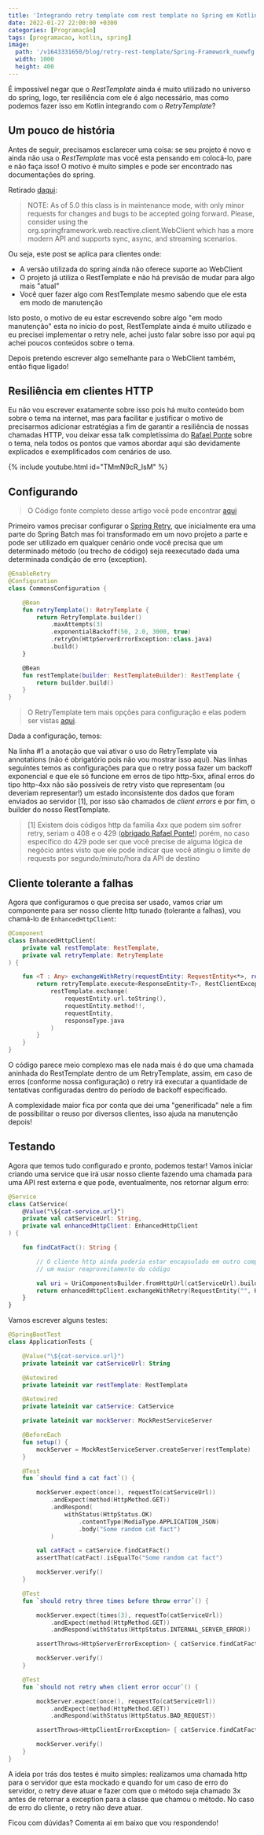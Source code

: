 ```yaml
---
title: 'Integrando retry template com rest template no Spring em Kotlin'
date: 2022-01-27 22:00:00 +0300
categories: [Programação]
tags: [programacao, kotlin, spring]
image:
  path: '/v1643331650/blog/retry-rest-template/Spring-Framework_nuewfg.png'
  width: 1000
  height: 400
---
```


É impossível negar que o *RestTemplate* ainda é muito utilizado no universo do spring, logo, ter resiliência com ele
é algo necessário, mas como podemos fazer isso em Kotlin integrando com o *RetryTemplate*?

## Um pouco de história

Antes de seguir, precisamos esclarecer uma coisa: se seu projeto é novo e ainda não usa o *RestTemplate* mas você esta pensando
em colocá-lo, pare e não faça isso! O motivo é muito simples e pode ser encontrado nas documentações do spring.

Retirado [daqui](https://docs.spring.io/spring-framework/docs/current/javadoc-api/org/springframework/web/client/RestTemplate.html):

> NOTE: As of 5.0 this class is in maintenance mode, with only minor requests for changes and bugs to be accepted going forward. Please, consider using the org.springframework.web.reactive.client.WebClient which has a more modern API and supports sync, async, and streaming scenarios.

Ou seja, este post se aplica para clientes onde:

- A versão utilizada do spring ainda não oferece suporte ao WebClient
- O projeto já utiliza o RestTemplate e não há previsão de mudar para algo mais "atual"
- Você quer fazer algo com RestTemplate mesmo sabendo que ele esta em modo de manutenção

Isto posto, o motivo de eu estar escrevendo sobre algo "em modo manutenção" esta no início do post, RestTemplate ainda é muito utilizado e eu precisei
implementar o retry nele, achei justo falar sobre isso por aqui pq achei poucos conteúdos sobre o tema.

Depois pretendo escrever algo semelhante para o WebClient também, então fique ligado!

## Resiliência em clientes HTTP

Eu não vou escrever exatamente sobre isso pois há muito conteúdo bom sobre o tema na internet, mas para facilitar e justificar o motivo de precisarmos adicionar
estratégias a fim de garantir a resiliência de nossas chamadas HTTP, vou deixar essa talk completíssima do [Rafael Ponte](https://www.linkedin.com/in/rponte/) sobre o tema, nela todos os pontos que vamos abordar aqui são devidamente explicados e exemplificados com cenários de uso.

{% include youtube.html id="TMmN9cR_IsM" %}

## Configurando

> O Código fonte completo desse artigo você pode encontrar [aqui](https://github.com/arthurgregorio/exemplos-blog/tree/main/rest-retry-template)

Primeiro vamos precisar configurar o [Spring Retry](https://docs.spring.io/spring-batch/docs/current/reference/html/retry.html), que inicialmente era uma parte do Spring Batch mas foi transformado em um novo projeto a parte e pode ser utilizado em qualquer cenário onde você precisa que um determinado método (ou trecho de código) seja reexecutado dada uma determinada condição de erro (exception).

```kotlin
@EnableRetry
@Configuration
class CommonsConfiguration {

    @Bean
    fun retryTemplate(): RetryTemplate {
        return RetryTemplate.builder()
            .maxAttempts(3)
            .exponentialBackoff(50, 2.0, 3000, true)
            .retryOn(HttpServerErrorException::class.java)
            .build()
    }

    @Bean
    fun restTemplate(builder: RestTemplateBuilder): RestTemplate {
        return builder.build()
    }
}
```

> O RetryTemplate tem mais opções para configuração e elas podem ser vistas [aqui](https://github.com/spring-projects/spring-retry).

Dada a configuração, temos:

Na linha #1 a anotação que vai ativar o uso do RetryTemplate via annotations (não é obrigatório pois não vou mostrar isso aqui). Nas linhas seguintes temos as configurações para que o retry possa fazer um backoff exponencial e que ele só funcione em erros de tipo http-5xx, afinal erros do tipo http-4xx não são possíveis de retry visto que representam (ou deveriam representar!) um estado inconsistente dos dados que foram enviados ao servidor [1], por isso são chamados de *client errors* e por fim, o builder do nosso RestTemplate.

> [1] Existem dois códigos http da familia 4xx que podem sim sofrer retry, seriam o 408 e o 429 ([obrigado Rafael Ponte!](https://twitter.com/gregorioarthur/status/1487267330111549445)) porém, no caso específico do 429 pode ser que você precise de alguma lógica de negócio antes visto que ele pode indicar que você atingiu o limite de requests por segundo/minuto/hora da API de destino

## Cliente tolerante a falhas

Agora que configuramos o que precisa ser usado, vamos criar um componente para ser nosso cliente http tunado (tolerante a falhas), vou chamá-lo de ```EnhancedHttpClient```:

```kotlin
@Component
class EnhancedHttpClient(
    private val restTemplate: RestTemplate,
    private val retryTemplate: RetryTemplate
) {

    fun <T : Any> exchangeWithRetry(requestEntity: RequestEntity<*>, responseType: KClass<T>): ResponseEntity<T> {
        return retryTemplate.execute<ResponseEntity<T>, RestClientException> {
            restTemplate.exchange(
                requestEntity.url.toString(),
                requestEntity.method!!,
                requestEntity,
                responseType.java
            )
        }
    }
}
```

O código parece meio complexo mas ele nada mais é do que uma chamada aninhada do RestTemplate dentro de um RetryTemplate, assim, em caso de erros (conforme nossa configuração) o retry irá executar a quantidade de tentativas configuradas dentro do período de backoff especificado.

A complexidade maior fica por conta que dei uma "generificada" nele a fim de possibilitar o reuso por diversos clientes, isso ajuda na manutenção depois!

## Testando

Agora que temos tudo configurado e pronto, podemos testar! Vamos iniciar criando uma service que irá usar nosso cliente fazendo uma chamada para uma API rest externa
e que pode, eventualmente, nos retornar algum erro:

```kotlin
@Service
class CatService(
    @Value("\${cat-service.url}")
    private val catServiceUrl: String,
    private val enhancedHttpClient: EnhancedHttpClient
) {

    fun findCatFact(): String {

        // O cliente http ainda poderia estar encapsulado em outro componente, isso seria util para termos
        // um maior reaproveitamento do código

        val uri = UriComponentsBuilder.fromHttpUrl(catServiceUrl).build().toUri()
        return enhancedHttpClient.exchangeWithRetry(RequestEntity("", HttpMethod.GET, uri), String::class).body!!
    }
}
```

Vamos escrever alguns testes:

```kotlin
@SpringBootTest
class ApplicationTests {

    @Value("\${cat-service.url}")
    private lateinit var catServiceUrl: String

    @Autowired
    private lateinit var restTemplate: RestTemplate

    @Autowired
    private lateinit var catService: CatService

    private lateinit var mockServer: MockRestServiceServer

    @BeforeEach
    fun setup() {
        mockServer = MockRestServiceServer.createServer(restTemplate)
    }

    @Test
    fun `should find a cat fact`() {

        mockServer.expect(once(), requestTo(catServiceUrl))
            .andExpect(method(HttpMethod.GET))
            .andRespond(
                withStatus(HttpStatus.OK)
                    .contentType(MediaType.APPLICATION_JSON)
                    .body("Some random cat fact")
            )

        val catFact = catService.findCatFact()
        assertThat(catFact).isEqualTo("Some random cat fact")

        mockServer.verify()
    }

    @Test
    fun `should retry three times before throw error`() {

        mockServer.expect(times(3), requestTo(catServiceUrl))
            .andExpect(method(HttpMethod.GET))
            .andRespond(withStatus(HttpStatus.INTERNAL_SERVER_ERROR))

        assertThrows<HttpServerErrorException> { catService.findCatFact() }

        mockServer.verify()
    }

    @Test
    fun `should not retry when client error occur`() {

        mockServer.expect(once(), requestTo(catServiceUrl))
            .andExpect(method(HttpMethod.GET))
            .andRespond(withStatus(HttpStatus.BAD_REQUEST))

        assertThrows<HttpClientErrorException> { catService.findCatFact() }

        mockServer.verify()
    }
}
```

A ideia por trás dos testes é muito simples: realizamos uma chamada http para o servidor que esta mockado e quando for um caso de erro do servidor, o retry deve atuar
e fazer com que o método seja chamado 3x antes de retornar a exception para a classe que chamou o método. No caso de erro do cliente, o retry não deve atuar.

Ficou com dúvidas? Comenta ai em baixo que vou respondendo!
